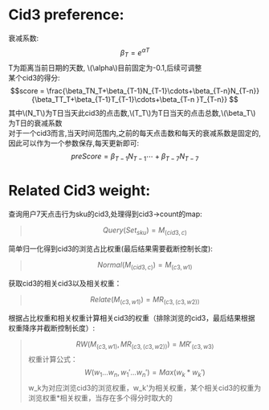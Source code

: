<script type="text/javascript" src="http://cdn.mathjax.org/mathjax/latest/MathJax.js?config=default"></script>
# Cid3 preference:
衰减系数:$$ \beta_T = e^{\alpha T} $$
T为距离当前日期的天数, \\(\alpha\\)目前固定为-0.1,后续可调整  
某个cid3的得分:$$score = \frac{\beta_TN_T+\beta_{T-1}N_{T-1}\cdots+\beta_{T-n}N_{T-n}}{\beta_TT_T+\beta_{T-1}T_{T-1}\cdots+\beta_{T-n
}T_{T-n}} $$
其中\\(N_T\\)为T日当天此cid3的点击数,\\(T_T\\)为T日当天的点击总数,\\(\beta_T\\)为T日的衰减系数  
对于一个cid3而言,当天时间范围内,之前的每天点击数和每天的衰减系数是固定的,因此可以作为一个参数保存,每天更新即可:
$$preScore = \beta_{T-1}N_{T-1}\cdots+\beta_{T-7}N_{T-7} $$

# Related Cid3 weight:
查询用户7天点击行为sku的cid3,处理得到cid3->count的map:
>$$ Query(Set_{sku}) = M_{(cid3,c)} $$

简单归一化得到cid3的浏览占比权重(最后结果需要截断控制长度):
>$$ Normal(M_{(cid3,c)}) = M_{(c3,w1)} $$

获取cid3的相关cid3以及相关权重：
>$$ Relate(M_{(c3,w1)}) = MR_{(c3,(c3,w2))} $$

根据占比权重和相关权重计算相关cid3的权重（排除浏览的cid3，最后结果根据权重降序并截断控制长度）:
>$$ RW(M_{(c3,w1)}, MR_{(c3,(c3,w2))}) = MR'_{(c3,w3)} $$
权重计算公式：$$W(w_1...w_n,w_1'...w_n') = Max(w_k * w_k')$$
w_k为对应浏览cid3的浏览权重，w_k'为相关权重，某个相关cid3的权重为浏览权重*相关权重，当存在多个得分时取大的